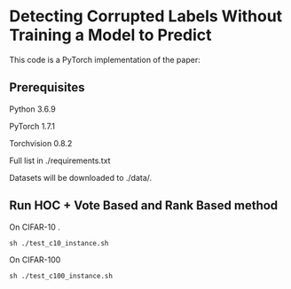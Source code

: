 # Detecting Corrupted Labels Without Training a Model to Predict

This code is a PyTorch implementation of the paper:


## Prerequisites

Python 3.6.9

PyTorch 1.7.1

Torchvision 0.8.2

Full list in ./requirements.txt

Datasets will be downloaded to ./data/.

## Run HOC + Vote Based and Rank Based method

On CIFAR-10 .

```
sh ./test_c10_instance.sh  
```

On CIFAR-100

```
sh ./test_c100_instance.sh  
```
